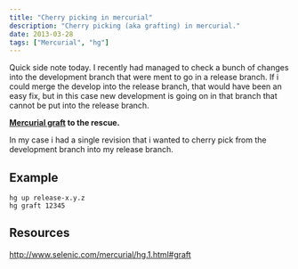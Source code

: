 ```yaml
---
title: "Cherry picking in mercurial"
description: "Cherry picking (aka grafting) in mercurial."
date: 2013-03-28
tags: ["Mercurial", "hg"]
---
```

Quick side note today. I recently had managed to check a bunch of changes into the development branch that were ment to go in a release branch. If i could merge the develop into the release branch, that would have been an easy fix, but in this case new development is going on in that branch that cannot be put into the release branch.

**[Mercurial graft](http://www.selenic.com/mercurial/hg.1.html#graft) to the rescue.**

In my case i had a single revision that i wanted to cherry pick from the development branch into my release branch.

## Example
```console
hg up release-x.y.z
hg graft 12345
```

## Resources
<http://www.selenic.com/mercurial/hg.1.html#graft>